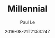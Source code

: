 ---
title: "Millennial"
github: https://github.com/LeNPaul/Millennial
demo: https://lenpaul.github.io/Millennial/
author: Paul Le
ssg:
  - Jekyll
cms:
  - No Cms
date: 2016-08-21T21:53:24Z
github_branch: gh-pages
description: "A minimalist Jekyll theme for running an online publication"
stale: false
---
